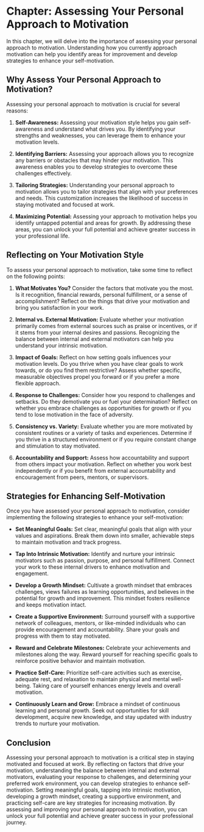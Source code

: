 Chapter: Assessing Your Personal Approach to Motivation
=======================================================

In this chapter, we will delve into the importance of assessing your personal approach to motivation. Understanding how you currently approach motivation can help you identify areas for improvement and develop strategies to enhance your self-motivation.

Why Assess Your Personal Approach to Motivation?
------------------------------------------------

Assessing your personal approach to motivation is crucial for several reasons:

1. **Self-Awareness:** Assessing your motivation style helps you gain self-awareness and understand what drives you. By identifying your strengths and weaknesses, you can leverage them to enhance your motivation levels.

2. **Identifying Barriers:** Assessing your approach allows you to recognize any barriers or obstacles that may hinder your motivation. This awareness enables you to develop strategies to overcome these challenges effectively.

3. **Tailoring Strategies:** Understanding your personal approach to motivation allows you to tailor strategies that align with your preferences and needs. This customization increases the likelihood of success in staying motivated and focused at work.

4. **Maximizing Potential:** Assessing your approach to motivation helps you identify untapped potential and areas for growth. By addressing these areas, you can unlock your full potential and achieve greater success in your professional life.

Reflecting on Your Motivation Style
-----------------------------------

To assess your personal approach to motivation, take some time to reflect on the following points:

1. **What Motivates You?** Consider the factors that motivate you the most. Is it recognition, financial rewards, personal fulfillment, or a sense of accomplishment? Reflect on the things that drive your motivation and bring you satisfaction in your work.

2. **Internal vs. External Motivation:** Evaluate whether your motivation primarily comes from external sources such as praise or incentives, or if it stems from your internal desires and passions. Recognizing the balance between internal and external motivators can help you understand your intrinsic motivation.

3. **Impact of Goals:** Reflect on how setting goals influences your motivation levels. Do you thrive when you have clear goals to work towards, or do you find them restrictive? Assess whether specific, measurable objectives propel you forward or if you prefer a more flexible approach.

4. **Response to Challenges:** Consider how you respond to challenges and setbacks. Do they demotivate you or fuel your determination? Reflect on whether you embrace challenges as opportunities for growth or if you tend to lose motivation in the face of adversity.

5. **Consistency vs. Variety:** Evaluate whether you are more motivated by consistent routines or a variety of tasks and experiences. Determine if you thrive in a structured environment or if you require constant change and stimulation to stay motivated.

6. **Accountability and Support:** Assess how accountability and support from others impact your motivation. Reflect on whether you work best independently or if you benefit from external accountability and encouragement from peers, mentors, or supervisors.

Strategies for Enhancing Self-Motivation
----------------------------------------

Once you have assessed your personal approach to motivation, consider implementing the following strategies to enhance your self-motivation:

* **Set Meaningful Goals:** Set clear, meaningful goals that align with your values and aspirations. Break them down into smaller, achievable steps to maintain motivation and track progress.

* **Tap Into Intrinsic Motivation:** Identify and nurture your intrinsic motivators such as passion, purpose, and personal fulfillment. Connect your work to these internal drivers to enhance motivation and engagement.

* **Develop a Growth Mindset:** Cultivate a growth mindset that embraces challenges, views failures as learning opportunities, and believes in the potential for growth and improvement. This mindset fosters resilience and keeps motivation intact.

* **Create a Supportive Environment:** Surround yourself with a supportive network of colleagues, mentors, or like-minded individuals who can provide encouragement and accountability. Share your goals and progress with them to stay motivated.

* **Reward and Celebrate Milestones:** Celebrate your achievements and milestones along the way. Reward yourself for reaching specific goals to reinforce positive behavior and maintain motivation.

* **Practice Self-Care:** Prioritize self-care activities such as exercise, adequate rest, and relaxation to maintain physical and mental well-being. Taking care of yourself enhances energy levels and overall motivation.

* **Continuously Learn and Grow:** Embrace a mindset of continuous learning and personal growth. Seek out opportunities for skill development, acquire new knowledge, and stay updated with industry trends to nurture your motivation.

Conclusion
----------

Assessing your personal approach to motivation is a critical step in staying motivated and focused at work. By reflecting on factors that drive your motivation, understanding the balance between internal and external motivators, evaluating your response to challenges, and determining your preferred work environment, you can develop strategies to enhance self-motivation. Setting meaningful goals, tapping into intrinsic motivation, developing a growth mindset, creating a supportive environment, and practicing self-care are key strategies for increasing motivation. By assessing and improving your personal approach to motivation, you can unlock your full potential and achieve greater success in your professional journey.
